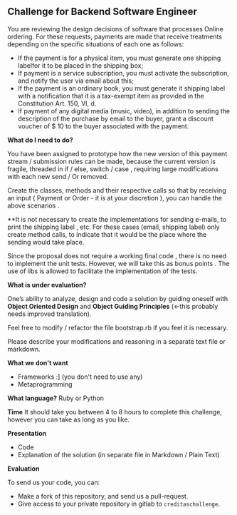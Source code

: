 ## Challenge for Backend Software Engineer

You are reviewing the design decisions of software that processes Online ordering. For these requests, payments are made that receive treatments depending on the specific situations of each one as follows:

  - If the payment is for a physical item, you must generate one shipping labelfor it to be placed in the shipping box;
  - If payment is a service subscription, you must activate the subscription, and notify the user via email about this;
  - If the payment is an ordinary book, you must generate it shipping label with a notification that it is a tax-exempt item as provided in the Constitution Art. 150, VI, d.
  - If payment of any digital media (music, video), in addition to sending the description of the purchase by email to the buyer, grant a discount voucher of $ 10 to the buyer associated with the payment.

__What do I need to do?__

You have been assigned to prototype how the new version of this payment stream / submission rules can be made, because the current version is fragile, threaded in if / else, switch / case , requiring large modifications with each new send / Or removed.

Create the classes, methods and their respective calls so that by receiving an input ( Payment or Order - it is at your discretion ), you can handle the above scenarios .

**It is not necessary to create the implementations for sending e-mails, to print the shipping label , etc. For these cases (email, shipping label) only create method calls, to indicate that it would be the place where the sending would take place.

Since the proposal does not require a working final code , there is no need to implement the unit tests. However, we will take this as bonus points . The use of libs is allowed to facilitate the implementation of the tests.

__What is under evaluation?__

One’s ability to analyze, design and code a solution by guiding oneself with **Object Oriented Design** and **Object Guiding Principles** (<-this probably needs improved translation).

Feel free to modify / refactor the file bootstrap.rb if you feel it is necessary.

Please describe your modifications and reasoning in a separate text file or markdown.

__What we don't want__
 - Frameworks :] (you don't need to use any)
 - Metaprogramming

__What language?__
Ruby or Python

__Time__
It should take you between 4 to 8 hours to complete this challenge, however you can take as long as you like.

__Presentation__
  - Code
  - Explanation of the solution (in separate file in Markdown / Plain Text)

__Evaluation__

To send us your code, you can:

 - Make a fork of this repository, and send us a pull-request.
 - Give access to your private repository in gitlab to `creditaschallenge`.
